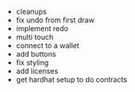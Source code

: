  - cleanups
 - fix undo from first draw
 - implement redo
 - multi touch
 - connect to a wallet
 - add buttons
 - fix styling
 - add licenses
 - get hardhat setup to do contracts
